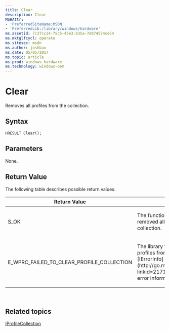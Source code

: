 ```yaml
---
title: Clear
description: Clear
MSHAttr:
- 'PreferredSiteName:MSDN'
- 'PreferredLib:/library/windows/hardware'
ms.assetid: 7c37cc24-75c5-45e3-b35a-7d874574ce54
ms.mktglfcycl: operate
ms.sitesec: msdn
ms.author: joshbax
ms.date: 05/05/2017
ms.topic: article
ms.prod: windows-hardware
ms.technology: windows-oem
---
```


# Clear


Removes all profiles from the collection.

## Syntax


```
HRESULT Clear();
```

## Parameters


None.

## Return Value


The following table describes possible return values.

<table>
<colgroup>
<col width="50%" />
<col width="50%" />
</colgroup>
<thead>
<tr class="header">
<th>Return Value</th>
<th>Description</th>
</tr>
</thead>
<tbody>
<tr class="odd">
<td><p>S_OK</p></td>
<td><p>The function successfully removed all profiles from the collection.</p></td>
</tr>
<tr class="even">
<td><p>E_WPRC_FAILED_TO_CLEAR_PROFILE_COLLECTION</p></td>
<td><p>The library failed to remove all profiles from the collection. Use [IErrorInfo](http://go.microsoft.com/fwlink/p/?linkid=217161 ) to obtain detailed error information.</p></td>
</tr>
</tbody>
</table>

 

## Related topics


[IProfileCollection](iprofilecollection.md)

 

 







